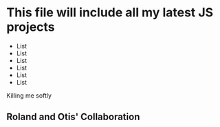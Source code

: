 <h1>This file will include all my latest JS projects</h1>
<ul>
    <li>List</li>
    <li>List</li>
    <li>List</li>
    <li>List</li>
    <li>List</li>
    <li>List</li>
</ul>
<p>Killing me softly</p>
<h2>Roland and Otis' Collaboration</h2>